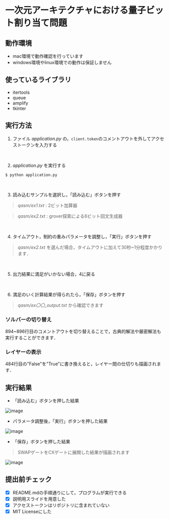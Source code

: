 # 一次元アーキテクチャにおける量子ビット割り当て問題

## 動作環境
- mac環境で動作確認を行っています
- windows環境やlinux環境での動作は保証しません

## 使っているライブラリ
- itertools
- queue
- amplify
- tkinter

## 実行方法
1. ファイル *application.py* の，`client.token`のコメントアウトを外してアクセストークンを入力する
<br>

2. *application.py* を実行する

```shell
$ python application.py
```
<br>

3. 読み込むサンプルを選択し，「読み込む」ボタンを押す

> *qasm/ex1.txt* : 2ビット加算器

> *qasm/ex2.txt* : grover探索による6ビット回文生成器
<br>

4. タイムアウト，制約の重みパラメータを調整し，「実行」ボタンを押す

> *qasm/ex2.txt* を選んだ場合，タイムアウトに加えて30秒~1分程度かかります．
<br>

5. 出力結果に満足がいかない場合，4に戻る
<br>

6. 満足のいく計算結果が得られたら，「保存」ボタンを押す

> *qasm/ex〇〇_output.txt* から確認できます

### ソルバーの切り替え
894~896行目のコメントアウトを切り替えることで，古典的解法や厳密解法も実行することができます．

### レイヤーの表示
484行目の"False"を"True"に書き換えると，レイヤー間の仕切りも描画されます．

## 実行結果

- 「読み込む」ボタンを押した結果

![image](https://user-images.githubusercontent.com/50867811/112040235-50a90780-8b88-11eb-807b-3cdd358b1b3a.png)

- パラメータ調整後，「実行」ボタンを押した結果

![image](https://user-images.githubusercontent.com/50867811/112040850-096f4680-8b89-11eb-9efa-a0e69831397c.png)

- 「保存」ボタンを押した結果

> SWAPゲートをCXゲートに展開した結果が描画されます

![image](https://user-images.githubusercontent.com/50867811/112040949-2572e800-8b89-11eb-97b8-6096ea563abe.png)



## 提出前チェック


- [x] README.mdの手順通りにして，プログラムが実行できる
- [x] 説明用スライドを用意した 
- [x] アクセストークンはリポジトリに含まれていない
- [x] MIT Licenseにした
